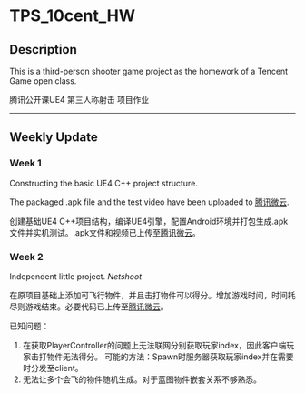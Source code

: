 # TPS_10cent_HW

## Description
This is a third-person shooter game project as the homework of a Tencent Game open class.

腾讯公开课UE4 第三人称射击 项目作业

---

## Weekly Update
### **Week 1**
Constructing the basic UE4 C++ project structure. 

The packaged .apk file and the test video have been uploaded to [腾讯微云](https://share.weiyun.com/1ZqM1HJK).

创建基础UE4 C++项目结构，编译UE4引擎，配置Android环境并打包生成.apk文件并实机测试。.apk文件和视频已上传至[腾讯微云](https://share.weiyun.com/1ZqM1HJK)。

### **Week 2**
Independent little project. *Netshoot*

在原项目基础上添加可飞行物件，并且击打物件可以得分。增加游戏时间，时间耗尽则游戏结束。必要代码已上传至[腾讯微云](https://share.weiyun.com/8wVHUARp)。

已知问题：

1. 在获取PlayerController的问题上无法联网分别获取玩家index，因此客户端玩家击打物件无法得分。 可能的方法：Spawn时服务器获取玩家index并在需要时分发至client。
2. 无法让多个会飞的物件随机生成。对于蓝图物件嵌套关系不够熟悉。
